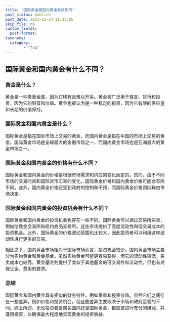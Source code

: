 ```yaml
---
title: "国际黄金跟国内黄金有区别吗"
post_status: publish
post_date: 2023-11-24 11:33:05
skip_file: no
custom_fields: 
  post-format: 
taxonomy:
  category:
        - "faq"
---
```


## 国际黄金和国内黄金有什么不同？

### 黄金是什么？

黄金是一种贵重金属，因为它稀有且难以开采。黄金被广泛用于珠宝、货币和投资，因为它的财富和价值。黄金也被认为是一种稳定的投资，因为它有限的供应量和长期的价值保持。

### 国际黄金和国内黄金是什么？

国际黄金是指在国际市场上交易的黄金，而国内黄金是指在中国的市场上交易的黄金。国际黄金市场是全球最大的金融市场之一，而国内黄金市场也是亚洲最大的黄金市场之一。

### 国际黄金和国内黄金的价格有什么不同？

国际黄金和国内黄金的价格是根据市场需求和供应的变化而定的。然而，由于不同市场的交易时间和国际货币汇率的变化，国际黄金价格和国内黄金价格可能会有所不同。此外，国内黄金价格还受到政府的控制和干预，而国际黄金价格则纯粹由市场决定。

### 国际黄金和国内黄金的投资机会有什么不同？

国际黄金和国内黄金的投资机会也存在一些不同。国际黄金可以通过交易所买卖，例如伦敦金交易所和纽约商品交易所。这些市场提供了高度流动性和低交易成本的投资机会。此外，国际黄金的价格波动范围也比较大，因此投资者可以利用这种波动性进行更多的交易。

相比之下，国内黄金市场相对于国际市场而言，投资机会较少。国内黄金市场主要分为实物黄金和黄金基金。虽然实物黄金可能更容易获得，但它的流动性较低，买卖成本也较高。黄金基金则提供了类似于其他基金的可交易性和流动性，但也有对保证金、费用的要求。

### 总结

国际黄金和国内黄金具有相似的财务特性，例如贵重和投资价值。虽然它们之间存在一些差异，例如价格和投资机会，但这些差异主要取决于市场和政府监管的不同。综上所述，无论投资者是购买国内还是国际黄金，都应该进行充分的研究，并谨慎投资，以确保最大程度地实现黄金的投资收益。
